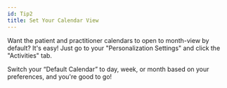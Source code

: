 ```yaml
---
id: Tip2
title: Set Your Calendar View
---
```


Want the patient and practitioner calendars to open to month-view by default? It's easy! Just go to your "Personalization Settings" and click the "Activities" tab. 

Switch your “Default Calendar” to day, week, or month based on your preferences, and you're good to go!
